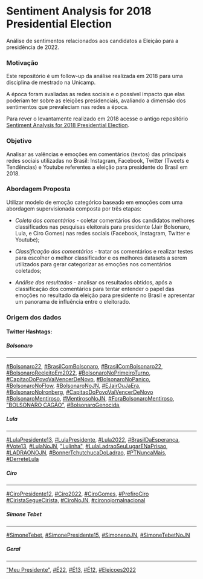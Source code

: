 # Sentiment Analysis for 2018 Presidential Election

Análise de sentimentos relacionados aos candidatos a Eleição para a presidência de 2022.

### Motivação

Este repositório é um follow-up da análise realizada em 2018 para uma disciplina de mestrado na Unicamp.

A época foram avaliadas as redes sociais e o possível impacto que elas poderiam ter sobre as eleições presidenciais, avaliando a dimensão dos sentimentos que prevaleciam nas redes a época.

Para rever o levantamente realizado em 2018 acesse o antigo repositório [Sentiment Analysis for 2018 Presidential Election](https://github.com/rdenadai/sentiment-analysis-2018-president-election).

### Objetivo

Analisar as valências e emoções em comentários (textos) das principais redes sociais utilizadas no Brasil: Instagram, Facebook, Twitter (Tweets e Tendências) e Youtube referentes a eleição para presidente do Brasil em 2018.

### Abordagem Proposta

Utilizar modelo de emoção categórico baseado em emoções com uma abordagem supervisionada composta por três etapas:

 - *Coleta dos comentários* - coletar comentários dos candidatos melhores classificados nas pesquisas eleitorais para presidente (Jair Bolsonaro, Lula, e Ciro Gomes) nas redes sociais (Facebook, Instagram, Twitter e Youtube);

 - *Classificação dos comentários* - tratar os comentários e realizar testes para escolher o melhor classificador e os melhores datasets a serem utilizados para gerar categorizar as emoções nos comentários coletados;

 - *Análise dos resultados* - analisar os resultados obtidos, após a classificação dos comentários para tentar entender o papel das emoções no resultado da eleição para presidente no Brasil e apresentar um panorama de influência entre o eleitorado.

### Origem dos dados

#### Twitter Hashtags:

##### **Bolsonaro**
---
[#Bolsonaro22](https://twitter.com/search?q=%23Bolsonaro22&src=typed_query&f=live),
[#BrasilComBolsonaro](https://twitter.com/search?q=%23BrasilComBolsonaro&src=typed_query&f=live),
[#BrasilComBolsonaro22](https://twitter.com/search?q=%23BrasilComBolsonaro22&src=typed_query&f=live),
[#BolsonaroReeleitoEm2022](https://twitter.com/search?q=%23BolsonaroReeleitoEm2022&src=typed_query&f=live),
[#BolsonaroNoPrimeiroTurno](https://twitter.com/search?q=%23BolsonaroNoPrimeiroTurno&src=typed_query&f=live),
[#CapitaoDoPovoVaiVencerDeNovo](https://twitter.com/search?q=%23CapitaoDoPovoVaiVencerDeNovo&src=typed_query&f=live),
[#BolsonaroNoPanico](https://twitter.com/search?q=%23BolsonaroNoPanico&src=typed_query&f=live),
[#BolsonaroNoFlow](https://twitter.com/search?q=%23BolsonaroNoFlow&src=typed_query&f=live),
[#BolsonaroNoJN](https://twitter.com/search?q=%23BolsonaroNoJN&src=typed_query&f=live),
[#EJairOuJaEra](https://twitter.com/search?q=%23EJairOuJaEra&src=typed_query&f=live),
[#BolsonaroNoIronberg](https://twitter.com/search?q=%23BolsonaroNoIronberg&src=typed_query&f=live),
[#CapitaoDoPovoVaiVencerDeNovo](https://twitter.com/search?q=%23CapitaoDoPovoVaiVencerDeNovo&src=typed_query&f=live)
[#BolsonaroMentiroso](https://twitter.com/search?q=%23BolsonaroMentiroso&src=typed_query&f=live),
[#MentirosoNoJN](https://twitter.com/search?q=%23MentirosoNoJN&src=typed_query&f=live),
[#ForaBolsonaroMentiroso](https://twitter.com/search?q=%23ForaBolsonaroMentiroso&src=typed_query&f=live),
["BOLSONARO CAGÃO"](https://twitter.com/search?q=%22BOLSONARO%20CAG%C3%83O%22&&src=typed_query&f=livey),
[#BolsonaroGenocida](https://twitter.com/search?q=%23BolsonaroGenocida&src=typed_query&f=live),

##### **Lula**
---
[#LulaPresidente13](https://twitter.com/search?q=%23LulaPresidente13&src=typed_query&f=live),
[#LulaPresidente](https://twitter.com/search?q=%23LulaPresidente&src=typed_query&f=live),
[#Lula2022](https://twitter.com/search?q=%23Lula2022&src=typed_query&f=live),
[#BrasilDaEsperança](https://twitter.com/search?q=%23BrasilDaEsperan%C3%A7a&src=typed_query&f=live),
[#Vote13](https://twitter.com/search?q=%23Vote13&src=typed_query&f=live),
[#LulaNoJN](https://twitter.com/search?q=%23LulaNoJN&src=typed_query&f=live),
["Lulinha"](https://twitter.com/search?q=%22Lulinha%22&src=typed_query&f=live),
[#LulaLadraoSeuLugarENaPrisao](https://twitter.com/search?q=%23LulaLadraoSeuLugarENaPrisao&src=typed_query&f=live),
[#LADRAONOJN](https://twitter.com/search?q=%23LADRAONOJN&src=typed_query&f=live),
[#BonnerTchutchucaDoLadrao](https://twitter.com/search?q=%23BonnerTchutchucaDoLadrao&src=typed_query&f=live),
[#PTNuncaMais](https://twitter.com/search?q=%23PTNuncaMais&src=typed_query&f=live),
[#DerreteLula](https://twitter.com/search?q=%23DerreteLula&src=typed_query&f=live)

##### **Ciro**
---
[#CiroPresidente12](https://twitter.com/search?q=%23CiroPresidente12&src=typed_query&f=live),
[#Ciro2022](https://twitter.com/search?q=%23Ciro2022&src=typed_query&f=live),
[#CiroGomes](https://twitter.com/search?q=%23CiroGomes&src=typed_query&f=live),
[#PrefiroCiro](https://twitter.com/search?q=%23PrefiroCiro&src=typed_query&f=live)
[#CiristaSegueCirista](https://twitter.com/search?q=%23CiristaSegueCirista&src=typed_query&f=live),
[#CiroNoJN](https://twitter.com/search?q=%23CiroNoJN&src=typed_query&f=live),
[#cironojornalnacional](https://twitter.com/search?q=%23cironojornalnacional&src=typed_query&f=live)

##### **Simone Tebet**
---
[#SimoneTebet](https://twitter.com/hashtag/SimoneTebet?src=hashtag_click&f=live),
[#SimonePresidente15](https://twitter.com/hashtag/SimonePresidente15?src=hashtag_click&f=live),
[#SimonenoJN](https://twitter.com/search?q=%23SimonenoJN&src=typed_query&f=live),
[#SimoneTebetNoJN](https://twitter.com/hashtag/SimoneTebetNoJN?src=hashtag_click&f=live)

##### **Geral**
---
["Meu Presidente"](https://twitter.com/search?q=%22Meu%20Presidente%22&src=typed_query&f=live),
[#É22](https://twitter.com/search?q=%23%C3%8922&src=typed_query&f=live),
[#É13](https://twitter.com/search?q=%23%C3%8913&src=typed_query&f=live),
[#É12](https://twitter.com/search?q=%23%C3%8912&src=typed_query&f=live),
[#Eleicoes2022](https://twitter.com/search?q=%23Eleicoes2022&src=typed_query&f=live)
